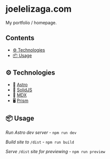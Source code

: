# joelelizaga.com

My portfolio / homepage.

## Contents

<!-- vim-markdown-toc GFM -->

* [⚙️ Technologies](#-technologies)
* [📦 Usage](#-usage)

<!-- vim-markdown-toc -->

## ⚙️ Technologies

* 🚀 [Astro](https://astro.build)
* 🧊 [SolidJS](https://www.solidjs.com/)
* 📓 [MDX](https://mdxjs.com/)
* 🖥️ [Prism](https://prismjs.com/)

## 📦 Usage

*Run Astro dev server* - `npm run dev`

*Build site to* `/dist` - `npm run build`

*Serve* `/dist` *site for previewing* - `npm run preview`

